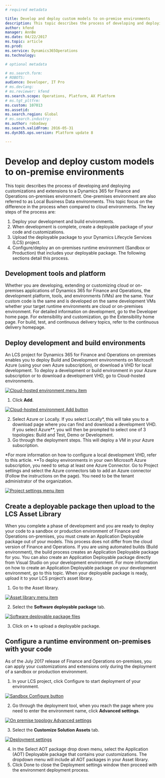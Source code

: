 ```yaml
---
# required metadata

title: Develop and deploy custom models to on-premise environments
description: This topic describes the process of developing and deploying customizations and extensions to an on-premise environment. 
author: kfend
manager: AnnBe
ms.date: 04/22/2017
ms.topic: article
ms.prod: 
ms.service: Dynamics365Operations
ms.technology: 

# optional metadata

# ms.search.form: 
# ROBOTS: 
audience: Developer, IT Pro
# ms.devlang: 
# ms.reviewer: kfend
ms.search.scope: Operations, Platform, AX Platform
# ms.tgt_pltfrm: 
ms.custom: 107013
ms.assetid: 
ms.search.region: Global
# ms.search.industry: 
ms.author: robadawy
ms.search.validFrom: 2016-05-31
ms.dyn365.ops.version: Platform update 8

---
```


# Develop and deploy custom models to on-premise environments
This topic describes the process of developing and deploying customizations and extensions to a Dynamics 365 for Finance and Operations on-premises environment. One-premises environment are also referred to as Local Business Data environments. This topic focus on the difference in the process when compared to cloud environments.
The key steps of the process are:
1.	Deploy your development and build environments.
2.	When development is complete, create a deployable package of your code and customizations.
3.	Upload the deployable package to your Dynamics Lifecycle Services (LCS) project.
4.	Configure/deploy an on-premises runtime environment (Sandbox or Production) that includes your deployable package.
The following sections detail this process.

## Development tools and platform
Whether you are developing, extending or customizing cloud or on-premises applications of Dynamics 365 for Finance and Operations, the development platform, tools, and environments (VMs) are the same. Your custom code is the same and is developed on the same development VMs whether your target runtime environments are cloud or on-premises environment.
For detailed information on development, go to the Developer home page. For extensibility and customization, go the Extensibility home page. For build, test, and continuous delivery topics, refer to the continuous delivery homepage.

## Deploy development and build environments
An LCS project for Dynamics 365 for Finance and Operations on-premises enables you to deploy Build and Development environments on Microsoft Azure (using your own Azure subscription), or download a VHD for local development.
To deploy a development or build environment in your Azure subscription or to download a development VHD, go to Cloud-hosted environments.

 [![Cloud-hosted environment menu item](./media/alm-flow-01.png)](./media/alm-flow-01.png)
    

1. Click **Add**. 
  
  [![Cloud-hosted environment Add button](./media/alm-flow-02.png)](./media/alm-flow-02.png)
  
2. Select Azure or Locally. If you select Locally*, this will take you to a download page where you can find and download a development VHD. If you select Azure**, you will then be prompted to select one of 3 topologies: Build and Test, Demo or Development.
3.	Go through the deployment steps. This will deploy a VM in your Azure subscription.

*For more information on how to configure a local development VHD, refer to this article.
**To deploy environments in your own Microsoft Azure subscription, you need to setup at least one Azure Connector. Go to Project settings and select the Azure connectors tab to add an Azure connector (Follow the instructions on the page). You need to be the tenant administrator of the organization.

[![Project settings menu item](./media/alm-flow-03.png)](./media/alm-flow-03.png)

## Create a deployable package then upload to the LCS Asset Library
When you complete a phase of development and you are ready to deploy your code to a sandbox or production environment of Finance and Operations on-premises, you must create an Application Deployable package out of your models. This process does not differ from the cloud version of Finance and Operations.
If you are using automated builds (Build environment), the build process creates an Application Deployable package for you. You can also create an Application Deployable package directly from Visual Studio on your development environment. For more information on how to create an Application Deployable package on your development environment, go to this topic.
When your deployable package is ready, upload it to your LCS project’s asset library.
1.	Go to the Asset library.

[![Asset library menu item](./media/alm-flow-04.png)](./media/alm-flow-04.png)

2. Select the **Software deployable package** tab.

[![Software deployable package files](./media/alm-flow-05.png)](./media/alm-flow-05.png)

3. Click on **+** to upload a deployable package. 

## Configure a runtime environment on-premises with your code
As of the July 2017 release of Finance and Operations on-premises, you can apply your customizations and extensions only during the deployment of a sandbox or production environment.
1.	In your LCS project, click Configure to start deployment of your environment.

[![Sandbox Configure button](./media/alm-flow-06.png)](./media/alm-flow-06.png)

2. Go through the deployment tool, when you reach the page where you need to enter the environment name, click **Advanced settings**.

[![On premise topology Advanced settings](./media/alm-flow-07.png)](./media/alm-flow-07.png)

3. Select the **Customize Solution Assets** tab. 

[![Deployment settings](./media/alm-flow-08.png)](./media/alm-flow-08.png)

4.	In the Select AOT package drop down menu, select the Application (AOT) Deployable package that contains your customizations. The dropdown menu will include all AOT packages in your Asset library.
5.	Click Done to close the Deployment settings window then proceed with the environment deployment process.


